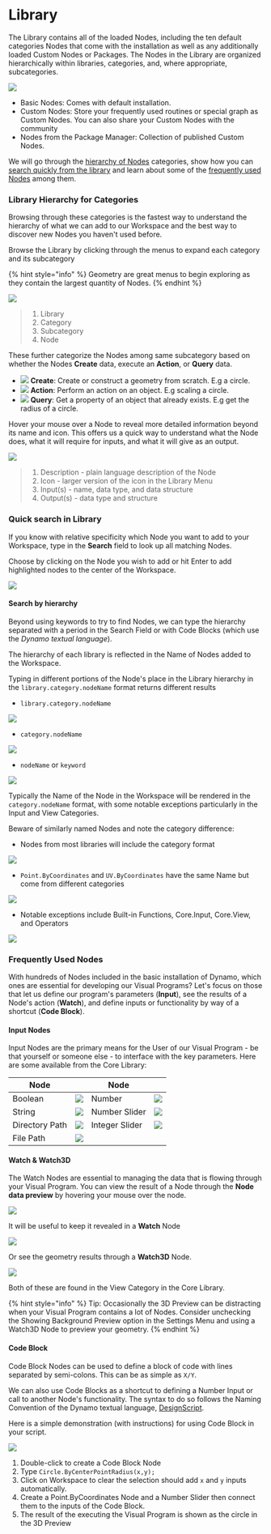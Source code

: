 # Library

The Library contains all of the loaded Nodes, including the ten default categories Nodes that come with the installation as well as any additionally loaded Custom Nodes or Packages. The Nodes in the Library are organized hierarchically within libraries, categories, and, where appropriate, subcategories.

![](<./images/3-2/library - library UI.jpg>)

* Basic Nodes: Comes with default installation.
* Custom Nodes: Store your frequently used routines or special graph as Custom Nodes. You can also share your Custom Nodes with the community
* Nodes from the Package Manager: Collection of published Custom Nodes.

We will go through the [hierarchy of Nodes](3-3\_dynamo\_libraries.md#library-hierarchy-for-categories) categories, show how you can [search quickly from the library](3-3\_dynamo\_libraries.md#quick-search-in-library) and learn about some of the [frequently used Nodes](3-3\_dynamo\_libraries.md#frequently-used-nodes) among them.

### Library Hierarchy for Categories

Browsing through these categories is the fastest way to understand the hierarchy of what we can add to our Workspace and the best way to discover new Nodes you haven't used before.

Browse the Library by clicking through the menus to expand each category and its subcategory

{% hint style="info" %}
Geometry are great menus to begin exploring as they contain the largest quantity of Nodes.
{% endhint %}

![](<./images/3-2/library  - modified and resize library categories.jpg>)

> 1. Library
> 2. Category
> 3. Subcategory
> 4. Node

These further categorize the Nodes among same subcategory based on whether the Nodes **Create** data, execute an **Action**, or **Query** data.

* ![](<./images/3-2/user interface - create.jpg>) **Create**: Create or construct a geometry from scratch. E.g a circle.
* ![](<./images/3-2/user interface - action.jpg>) **Action**: Perform an action on an object. E.g scaling a circle.
* ![](<./images/3-2/user interface - query.jpg>) **Query**: Get a property of an object that already exists. E.g get the radius of a circle.

Hover your mouse over a Node to reveal more detailed information beyond its name and icon. This offers us a quick way to understand what the Node does, what it will require for inputs, and what it will give as an output.

![](<./images/3-2/user interface - node description.jpg>)

> 1. Description - plain language description of the Node
> 2. Icon - larger version of the icon in the Library Menu
> 3. Input(s) - name, data type, and data structure
> 4. Output(s) - data type and structure

### Quick search in Library

If you know with relative specificity which Node you want to add to your Workspace, type in the **Search** field to look up all matching Nodes.

Choose by clicking on the Node you wish to add or hit Enter to add highlighted nodes to the center of the Workspace.

![](<./images/3-2/user interface - search.jpg>)

#### Search by hierarchy

Beyond using keywords to try to find Nodes, we can type the hierarchy separated with a period in the Search Field or with Code Blocks (which use the _Dynamo textual language_).

The hierarchy of each library is reflected in the Name of Nodes added to the Workspace.

Typing in different portions of the Node's place in the Library hierarchy in the `library.category.nodeName` format returns different results

* `library.category.nodeName`

![](<./images/3-2/library - search by hierarchy geometry point by coordinates.jpg>)

* `category.nodeName`

![](<./images/3-2/library - search by hierarchy 2 point by coordinates.jpg>)

* `nodeName` or `keyword`

![](<./images/3-2/library - search by hierarchy 3 by coordinates.jpg>)

Typically the Name of the Node in the Workspace will be rendered in the `category.nodeName` format, with some notable exceptions particularly in the Input and View Categories.

Beware of similarly named Nodes and note the category difference:

* Nodes from most libraries will include the category format

![](<./images/3-2/library - node category differences 1.jpg>)

* `Point.ByCoordinates` and `UV.ByCoordinates` have the same Name but come from different categories

![](<./images/3-2/library - node category differences 2.jpg>)

* Notable exceptions include Built-in Functions, Core.Input, Core.View, and Operators

![](<./images/3-2/library - node category differences 3.jpg>)

### Frequently Used Nodes

With hundreds of Nodes included in the basic installation of Dynamo, which ones are essential for developing our Visual Programs? Let's focus on those that let us define our program's parameters (**Input**), see the results of a Node's action (**Watch**), and define inputs or functionality by way of a shortcut (**Code Block**).

#### Input Nodes

Input Nodes are the primary means for the User of our Visual Program - be that yourself or someone else - to interface with the key parameters. Here are some available from the Core Library:

| Node           |                                                        | Node           |                                                        |
| -------------- | ------------------------------------------------------ | -------------- | ------------------------------------------------------ |
| Boolean        | ![](<./images/3-2/library - boolean.jpg>)        | Number         | ![](<./images/3-2/library - number.jpg>)         |
| String         | ![](<./images/3-2/library - string.jpg>)         | Number Slider  | ![](<./images/3-2/library - number slider.jpg>)  |
| Directory Path | ![](<./images/3-2/library - directory path.jpg>) | Integer Slider | ![](<./images/3-2/library - integer slider.jpg>) |
| File Path      | ![](<./images/3-2/library - file path.jpg>)      |                |                                                        |

#### Watch & Watch3D

The Watch Nodes are essential to managing the data that is flowing through your Visual Program. You can view the result of a Node through the **Node data preview** by hovering your mouse over the node.

![](<./images/3-2/library - node preview.jpg>)

It will be useful to keep it revealed in a **Watch** Node

![](<./images/3-2/library - watch node.jpg>)

Or see the geometry results through a **Watch3D** Node.

![](<./images/3-2/library - watch3d node.gif>)

Both of these are found in the View Category in the Core Library.

{% hint style="info" %}
Tip: Occasionally the 3D Preview can be distracting when your Visual Program contains a lot of Nodes. Consider unchecking the Showing Background Preview option in the Settings Menu and using a Watch3D Node to preview your geometry.
{% endhint %}

#### Code Block

Code Block Nodes can be used to define a block of code with lines separated by semi-colons. This can be as simple as `X/Y`.

We can also use Code Blocks as a shortcut to defining a Number Input or call to another Node's functionality. The syntax to do so follows the Naming Convention of the Dynamo textual language, [DesignScript](../coding-in-dynamo/7\_code-blocks-and-design-script/7-2\_design-script-syntax.md).

Here is a simple demonstration (with instructions) for using Code Block in your script.

![](<./images/3-2/library - code block demo.gif>)

1. Double-click to create a Code Block Node
2. Type `Circle.ByCenterPointRadius(x,y);`
3. Click on Workspace to clear the selection should add `x` and `y` inputs automatically.
4. Create a Point.ByCoordinates Node and a Number Slider then connect them to the inputs of the Code Block.
5. The result of the executing the Visual Program is shown as the circle in the 3D Preview
